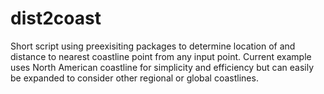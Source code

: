 # dist2coast
Short script using preexisiting packages to determine location of and distance to nearest coastline point from any input point. Current example uses North American coastline for simplicity and efficiency but can easily be expanded to consider other regional or global coastlines.   

